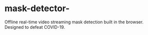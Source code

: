 # mask-detector-
Offline real-time video streaming mask detection built in the browser. Designed to defeat COVID-19.
